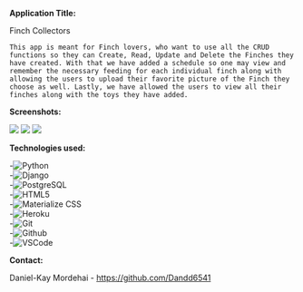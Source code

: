 **Application Title:**

  Finch Collectors

    This app is meant for Finch lovers, who want to use all the CRUD functions so they can Create, Read, Update and Delete the Finches they have created. With that we have added a schedule so one may view and remember the necessary feeding for each individual finch along with allowing the users to upload their favorite picture of the Finch they choose as well. Lastly, we have allowed the users to view all their finches along with the toys they have added. 

**Screenshots:**

<img src = "https://imgur.com/SPAT8qb.png)">
<img src = "https://imgur.com/o1jIByC.png)">
<img src = "https://imgur.com/4boPao9.png)">



**Technologies used:**

-![Python](https://img.shields.io/badge/-Python-05122A?style=flat&logo=python)<br>
-![Django](https://img.shields.io/badge/-Django-05122A?style=flat&logo=django)<br>
-![PostgreSQL](https://img.shields.io/badge/-PostgreSQL-05122A?style=flat&logo=postgresql)<br>
-![HTML5](https://img.shields.io/badge/-HTML5-05122A?style=flat&logo=html5)<br>
-![Materialize CSS](https://img.shields.io/badge/-Materialize_CSS-05122A?style=flat&logo=materialdesign)<br>
-![Heroku](https://img.shields.io/badge/-Heroku-05122A?style=flat&logo=heroku)<br>
-![Git](https://img.shields.io/badge/-Git-05122A?style=flat&logo=git)<br>
-![Github](https://img.shields.io/badge/-GitHub-05122A?style=flat&logo=github)<br>
-![VSCode](https://img.shields.io/badge/-VS_Code-05122A?style=flat&logo=visualstudio)<br>



**Contact:**

Daniel-Kay Mordehai - https://github.com/Dandd6541 <br>